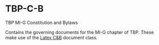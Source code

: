 TBP-C-B
=======

TBP MI-G Constitution and Bylaws

Contains the governing documents for the MI-G chapter of TBP. These make use of the [Latex C&B](https://github.com/mikehand/LaTeX-C-B) document class.
